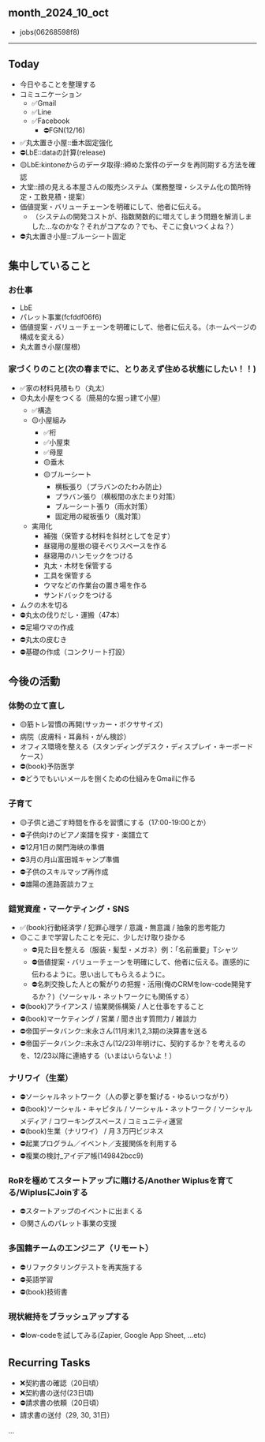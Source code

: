 month_2024_10_oct
---
- jobs(06268598f8)
---

## Today
- 今日やることを整理する
- コミュニケーション
  - ✅Gmail
  - ✅Line
  - ✅Facebook
    - ⛔️FGN(12/16)
- ✅丸太置き小屋::垂木固定強化
- ⛔️LbE::dataの計算(release)
- 🟡LbE:kintoneからのデータ取得::締めた案件のデータを再同期する方法を確認
- 大堂::顔の見える本屋さんの販売システム（業務整理・システム化の箇所特定・工数見積・提案）
- 価値提案・バリューチェーンを明確にして、他者に伝える。
  - （システムの開発コストが、指数関数的に増えてしまう問題を解消しました...なのかな？それがコアなの？でも、そこに食いつくよね？）
- ⛔️丸太置き小屋::ブルーシート固定

## 集中していること
### お仕事
- LbE
- パレット事業(fcfddf06f6)
- 価値提案・バリューチェーンを明確にして、他者に伝える。（ホームページの構成を変える）
- 丸太置き小屋(屋根)

### 家づくりのこと(次の春までに、とりあえず住める状態にしたい！！)
- ✅家の材料見積もり（丸太）
- 🟡丸太小屋をつくる（簡易的な掘っ建て小屋）
  - ✅構造
  - 🟡小屋組み
    - ✅桁
    - ✅小屋束
    - ✅母屋
    - 🟡垂木
    - 🟡ブルーシート
      - 横板張り（プラバンのたわみ防止）
      - プラバン張り（横板間の水たまり対策）
      - ブルーシート張り（雨水対策）
      - 固定用の縦板張り（風対策）
  - 実用化
    - 補強（保管する材料を斜材としてを足す）
    - 昼寝用の屋根の寝そべりスペースを作る
    - 昼寝用のハンモックをつける
    - 丸太・木材を保管する
    - 工具を保管する
    - ウマなどの作業台の置き場を作る
    - サンドバックをつける
- ムクの木を切る
- ⛔️丸太の伐りだし・運搬（47本）
- ⛔️足場ウマの作成
- ⛔️丸太の皮むき
- ⛔️基礎の作成（コンクリート打設）

## 今後の活動
### 体勢の立て直し
- 🟡筋トレ習慣の再開(サッカー・ボクササイズ)
- 病院（皮膚科・耳鼻科・がん検診）
- オフィス環境を整える（スタンディングデスク・ディスプレイ・キーボードケース）
- ⛔️(book)予防医学
- ⛔️どうでもいいメールを捌くための仕組みをGmailに作る

### 子育て
- 🟡子供と過ごす時間を作るを習慣にする（17:00-19:00とか）
- ⛔️子供向けのピアノ楽譜を探す・楽譜立て
- ⛔️12月1日の関門海峡の準備
- ⛔️3月の月山富田城キャンプ準備
- ⛔️子供のスキルマップ再作成
- ⛔️雄陽の進路面談カフェ

### 錯覚資産・マーケティング・SNS
- ✅(book)行動経済学 / 犯罪心理学 / 意識・無意識 / 抽象的思考能力
- 🟡ここまで学習したことを元に、少しだけ取り掛かる
  - ⛔️見た目を整える（服装・髪型・メガネ）例：「名前重要」Tシャツ
  - ⛔️価値提案・バリューチェーンを明確にして、他者に伝える。直感的に伝わるように。思い出してもらえるように。
  - ⛔️名刺交換した人との繋がりの把握・活用(俺のCRMをlow-code開発するか？)（ソーシャル・ネットワークにも関係する）
- ⛔️(book)アライアンス / 協業関係構築 / 人と仕事をすること
- ⛔️(book)マーケティング / 営業 / 聞き出す質問力 / 雑談力
- ⛔️帝国データバンク::末永さん(11月末)1,2,3期の決算書を送る
- ⛔️帝国データバンク::末永さん(12/23)年明けに、契約するか？を考えるのを、12/23以降に連絡する（いまはいらないよ！）

### ナリワイ（生業）
- ⛔️ソーシャルネットワーク（人の夢と夢を繋げる・ゆるいつながり）
- ⛔️(book)ソーシャル・キャピタル / ソーシャル・ネットワーク / ソーシャルメディア / コワーキングスペース / コミュニティ運営
- ⛔️(book)生業（ナリワイ） / 月３万円ビジネス
- ⛔️起業プログラム／イベント／支援関係を利用する
- ⛔️複業の検討_アイデア帳(149842bcc9)

### RoRを極めてスタートアップに賭ける/Another Wiplusを育てる/WiplusにJoinする
- ⛔️スタートアップのイベントに出まくる
- 🟡関さんのパレット事業の支援

### 多国籍チームのエンジニア（リモート）
- ⛔️リファクタリングテストを再実施する
- ⛔️英語学習
- ⛔️(book)技術書

### 現状維持をブラッシュアップする
- ⛔️low-codeを試してみる(Zapier, Google App Sheet, ...etc)

## Recurring Tasks
- ❌契約書の確認（20日頃）
- ❌契約書の送付(23日頃)
- ⛔️請求書の依頼（20日頃）
- 請求書の送付（29, 30, 31日）






















...